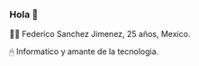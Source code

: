 ### Hola 👋

👨‍💻 Federico Sanchez Jimenez, 25 años, Mexico.

🖱 Informatico y amante de la tecnologia.
